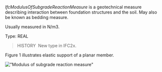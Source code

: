 _IfcModulusOfSubgradeReactionMeasure_ is a geotechnical measure describing interaction between foundation structures and the soil. May also be known as bedding measure.

Usually measured in N/m3.

Type: REAL

> HISTORY&nbsp; New type in IFC2x.

Figure 1 illustrates elastic support of a planar member.

!["Modulus of subgrade reaction measure"](../../../../../../figures/ifcmodulusofsubgradereactionmeasure.gif "Figure 1 &mdash; Modulus of subgrade reaction measure")